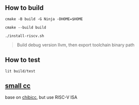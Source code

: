 ## How to build

`cmake -B build -G Ninja -DHOME=$HOME`

`cmake --build build`

`./install-riscv.sh`

> Build debug version llvm, then export toolchain binary path

## How to test

`lit build/test`


## [small cc](src/smallcc)

base on [chibicc](https://github.com/rui314/chibicc), but use RISC-V ISA
